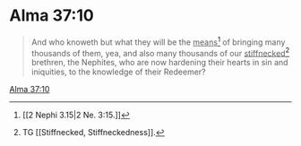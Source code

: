 # Alma 37:10

> And who knoweth but what they will be the <u>means</u>[^a] of bringing many thousands of them, yea, and also many thousands of our <u>stiffnecked</u>[^b] brethren, the Nephites, who are now hardening their hearts in sin and iniquities, to the knowledge of their Redeemer?

[Alma 37:10](https://www.churchofjesuschrist.org/study/scriptures/bofm/alma/37?lang=eng&id=p10#p10)


[^a]: [[2 Nephi 3.15|2 Ne. 3:15.]]
[^b]: TG [[Stiffnecked, Stiffneckedness]].
